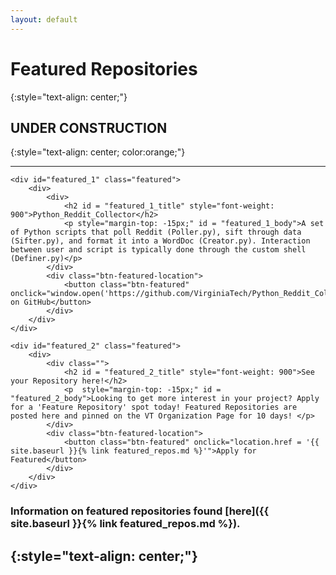 ```yaml
---
layout: default
---
```


# **Featured Repositories**
{:style="text-align: center;"}

## **UNDER CONSTRUCTION**
{:style="text-align: center; color:orange;"}

---
<div class="flex-grid-featured">

	<div id="featured_1" class="featured">
		<div>
			<div>
				<h2 id = "featured_1_title" style="font-weight: 900">Python_Reddit_Collector</h2>
				<p style="margin-top: -15px;" id = "featured_1_body">A set of Python scripts that poll Reddit (Poller.py), sift through data (Sifter.py), and format it into a WordDoc (Creator.py). Interaction between user and script is typically done through the custom shell (Definer.py)</p>
			</div>
			<div class="btn-featured-location">
				<button class="btn-featured" onclick="window.open('https://github.com/VirginiaTech/Python_Reddit_Collector')">See on GitHub</button>
			</div>
		</div>
	</div>

	<div id="featured_2" class="featured">
		<div>
			<div class="">
				<h2 id = "featured_2_title" style="font-weight: 900">See your Repository here!</h2>
				<p  style="margin-top: -15px;" id = "featured_2_body">Looking to get more interest in your project? Apply for a 'Feature Repository' spot today! Featured Repositories are posted here and pinned on the VT Organization Page for 10 days! </p> 
			</div>
			<div class="btn-featured-location">
				<button class="btn-featured" onclick="location.href = '{{ site.baseurl }}{% link featured_repos.md %}'">Apply for Featured</button>
			</div>
		</div>
	</div>
<!--
	<div id="featured_3" class="featured">
		<div>
			<div>
				<h2 id = "featured_3_title" style="font-weight: 900">TITLE</h2>
				<p style="margin-top: -15px;" id = "featured_3_body">DESCRIPTION</p>
			</div>
			<div class="btn-featured-location">
				<button class="btn-featured" onclick="window.open('https://github.com/VirginiaTech/<URL>')">See on GitHub</button>
			</div>
		</div>
	</div>
-->
</div>

<div class="flex-grid-featured">
<!--
	<div id="featured_4" class="featured">
		<div>
			<div>
				<h2 id = "featured_4_title" style="font-weight: 900">TITLE</h2>
				<p style="margin-top: -15px;" id = "featured_4_body">DESCRIPTION</p>
			</div>
			<div class="btn-featured-location">
				<button class="btn-featured" onclick="window.open('https://github.com/VirginiaTech/<URL>')">See on GitHub</button>
			</div>
		</div>
	</div>
-->
<!--
	<div id="featured_5" class="featured">
		<div>
			<div>
				<h2 id = "featured_5_title" style="font-weight: 900">TITLE</h2>
				<p style="margin-top: -15px;" id = "featured_5_body">DESCRIPTION</p>
			</div>
			<div class="btn-featured-location">
				<button class="btn-featured" onclick="window.open('https://github.com/VirginiaTech/<URL>')">See on GitHub</button>
			</div>
		</div>
	</div>
-->
</div>

### Information on featured repositories found [here]({{ site.baseurl }}{% link featured_repos.md %}).
{:style="text-align: center;"}
---

